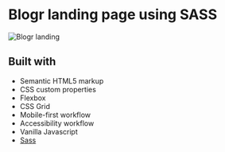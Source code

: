 # Blogr landing page using SASS

![Blogr landing](./img/desktop-preview.jpg)

## Built with

- Semantic HTML5 markup
- CSS custom properties
- Flexbox
- CSS Grid
- Mobile-first workflow
- Accessibility workflow
- Vanilla Javascript
- [Sass](https://sass-lang.com/)
